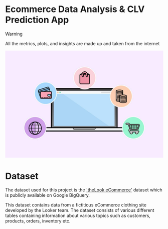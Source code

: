 # Ecommerce Data Analysis & CLV Prediction App

> [!WARNING]
> All the metrics, plots, and insights are made up and taken from the internet

![network header](assets/header.jpeg)

# Dataset
The dataset used for this project is the ['theLook eCommerce'](https://console.cloud.google.com/bigquery/analytics-hub/discovery/projects/1057666841514/locations/us/dataExchanges/google_cloud_public_datasets_17e74966199/listings/thelook_ecommerce) dataset which is publicly available on Google BigQuery.

This dataset contains data from a fictitious eCommerce clothing site developed by the Looker team. The dataset consists of various different tables containing information about various topics such as customers, products, orders, inventory etc.
